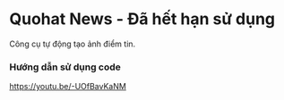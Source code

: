 # Quohat News - Đã hết hạn sử dụng
Công cụ tự động tạo ảnh điểm tin.

### Hướng dẫn sử dụng code

https://youtu.be/-UOfBavKaNM
